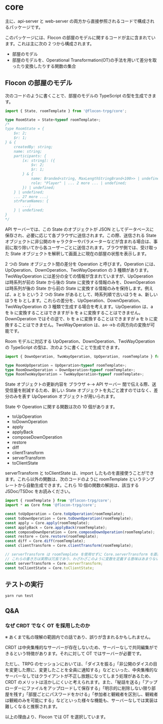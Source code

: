 # core

主に、api-server と web-server の両方から直接参照されるコードで構成されるパッケージです。

このパッケージには、Flocon の部屋のモデルに関するコードが主に含まれています。これは主に次の 2 つから構成されます。

-   部屋のモデル
-   部屋のモデルを、Operational Transformation(OT)の手法を用いて差分を取ったり変換したりする関数の集合

## Flocon の部屋のモデル

次のコードのように書くことで、部屋のモデルの TypeScript の型を生成できます。

```typescript
import { State, roomTemplate } from '@flocon-trpg/core';

type RoomState = State<typeof roomTemplate>;
/*
type RoomState = {
    $v: 2;
    $r: 1;
} & {
    createdBy: string;
    name: string;
    participants: {
        [x: string]: ({
            $v: 2;
            $r: 1;
        } & {
            name: Branded<string, MaxLengthStringBrand<100>> | undefined;
            role: "Player" | ... 2 more ... | undefined;
        }) | undefined;
    } | undefined;
    ... 27 more ...;
    strParamNames: {
        ...;
    } | undefined;
}
*/
```

API サーバーでは、この State のオブジェクトが JSON としてデータベースに保存され、必要に応じて各ブラウザに送信されます。この際、送信される State オブジェクトに非公開のキャラクターやパラメーターなどが含まれる場合は、事前に取り除いてから各ユーザーごとに送信されます。ブラウザ側では、受け取った State オブジェクトを解釈して画面上に現在の部屋の状態を表示します。

2 つの State オブジェクト間の差分を Operation と呼びます。Operation には、UpOperation、DownOperation、TwoWayOperation の 3 種類があります。TwoWayOperation には差分の全ての情報が含まれていますが、UpOperation は時系列が前の State から後の State に変換する情報のみを、DownOperation は時系列が後の State から前の State に変換する情報のみを保持します。例えば、a と b という 2 つの State があるとして、時系列順で古いほうを a、新しいほうを b とします。これらの差分を、UpOperation、DownOperation、TwoWayOperation の 3 種類で生成する場合を考えます。UpOperation は、a を b に変換することはできますが b を a に変換することはできません。DownOperation ではその逆で、b を a に変換することはできますが a を b に変換することはできません。TwoWayOperation は、a←→b の両方向の変換が可能です。

Room モデルに対応する UpOperation、DownOperation、TwoWayOperation の TypeScript の型は、次のように書くことで生成できます。

```typescript
import { DownOperation, TwoWayOperation, UpOperation, roomTemplate } from '@flocon-trpg/core';

type RoomUpOperation = UpOperation<typeof roomTemplate>;
type RoomDownOperation = DownOperation<typeof roomTemplate>;
type RoomTwoWayOperation = TwoWayOperation<typeof roomTemplate>;
```

State オブジェクトの更新内容を ブラウザ ←→ API サーバー 間で伝える際、送受信量を削減するため、新しい State オブジェクトを丸ごと渡すのではなく、差分のみを表す UpOperation オブジェクトが用いられます。

State や Operation に関する関数は次の 10 個があります。

-   toUpOperation
-   toDownOperation
-   apply
-   applyBack
-   composeDownOperation
-   restore
-   diff
-   clientTransform
-   serverTransform
-   toClientState

serverTransform と toClientState は、import したものを直接使うことができます。これら以外の関数は、次のコードのように roomTemplate というテンプレートから自動生成できます。これら 10 個の関数の解説は、該当する JSDoc/TSDoc をお読みください。

```typescript
import { roomTemplate } from '@flocon-trpg/core';
import * as Core from '@flocon-trpg/core';

const toUpOperation = Core.toUpOperation(roomTemplate);
const toDownOperation = Core.toDownOperation(roomTemplate);
const apply = Core.apply(roomTemplate);
const applyBack = Core.applyBack(roomTemplate);
const composeDownOperation = Core.composeDownOperation(roomTemplate);
const restore = Core.restore(roomTemplate);
const diff = Core.diff(roomTemplate);
const clientTransform = Core.clientTransform(roomTemplate);

// serverTransform は roomTemplate を使用せずに Core.serverTransform を直接使う。toClientState も同様。
// これらの書き方は実際は冗長であり、わざわざこのように変数を定義する意味はあまりない。
const serverTransform = Core.serverTransform;
const toClientState = Core.toClientState;
```

## テストの実行

`yarn run test`

[^1]: 理論上は composeUpOperation と composeTwoWayOperation も実装できますが、現時点では使う場面がないため実装していません。

## Q&A

### なぜ CRDT でなく OT を採用したのか

※ あくまで私の理解の範囲内での話であり、誤りが含まれるかもしれません。

CRDT は中央集権的なサーバーが存在しないため、サーバーなしで共同編集ができるという特徴があります。それに対して OT ではサーバーが必要です。

ただし、TRPG のセッションにおいては、「ダイスを振る」「非公開のダイスの目を変更した際に、変更したことを全員に通知する」などといった、中央集権的なサーバーなしではクライアントが不正し放題になってしまう処理があるため、CRDT のメリットは活かしにくいと考えられます。また、「秘話を送る」「アップローダーにファイルをアップロードして保存する」「明示的に削除しない限り部屋を残す」「部屋ごとにパスワードをかける」「参加者と観戦者を区別し、観戦者は観戦のみを可能にする」などといった様々な機能も、サーバーなしでは実装は難しくなると推察されます。

以上の理由より、Flocon では OT を選択しています。

